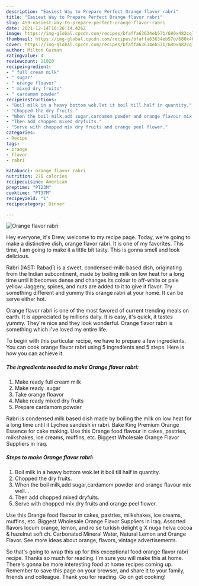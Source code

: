 ```yaml
---
description: "Easiest Way to Prepare Perfect Orange flavor rabri"
title: "Easiest Way to Prepare Perfect Orange flavor rabri"
slug: 459-easiest-way-to-prepare-perfect-orange-flavor-rabri
date: 2021-12-14T16:26:14.426Z
image: https://img-global.cpcdn.com/recipes/bfaffa63634eb57b/680x482cq70/orange-flavor-rabri-recipe-main-photo.jpg
thumbnail: https://img-global.cpcdn.com/recipes/bfaffa63634eb57b/680x482cq70/orange-flavor-rabri-recipe-main-photo.jpg
cover: https://img-global.cpcdn.com/recipes/bfaffa63634eb57b/680x482cq70/orange-flavor-rabri-recipe-main-photo.jpg
author: Milton Guzman
ratingvalue: 4
reviewcount: 21020
recipeingredient:
- " full cream milk"
- " sugar"
- " orange floavor"
- " mixed dry fruits"
- " cardamom powder"
recipeinstructions:
- "Boil milk in a heavy bottom wok.let it boil till half in quantity."
- "Chopped the dry fruits."
- "When the boil milk,add sugar,cardamom powder and orange flavour mix well..."
- "Then add chopped mixed dryfuits."
- "Serve with chopped mix dry fruits and orange peel flower."
categories:
- Recipe
tags:
- orange
- flavor
- rabri

katakunci: orange flavor rabri 
nutrition: 276 calories
recipecuisine: American
preptime: "PT23M"
cooktime: "PT37M"
recipeyield: "1"
recipecategory: Dinner

---
```



![Orange flavor rabri](https://img-global.cpcdn.com/recipes/bfaffa63634eb57b/680x482cq70/orange-flavor-rabri-recipe-main-photo.jpg)

Hey everyone, it's Drew, welcome to my recipe page. Today, we're going to make a distinctive dish, orange flavor rabri. It is one of my favorites. This time, I am going to make it a little bit tasty. This is gonna smell and look delicious.

Rabri (IAST: Rabaḍī) is a sweet, condensed-milk-based dish, originating from the Indian subcontinent, made by boiling milk on low heat for a long time until it becomes dense and changes its colour to off-white or pale yellow. Jaggery, spices, and nuts are added to it to give it flavor. Try something different and yummy this orange rabri at your home. It can be serve either hot.

Orange flavor rabri is one of the most favored of current trending meals on earth. It is appreciated by millions daily. It is easy, it's quick, it tastes yummy. They're nice and they look wonderful. Orange flavor rabri is something which I've loved my entire life.


To begin with this particular recipe, we have to prepare a few ingredients. You can cook orange flavor rabri using 5 ingredients and 5 steps. Here is how you can achieve it.

<!--inarticleads1-->

##### The ingredients needed to make Orange flavor rabri:

1. Make ready  full cream milk
1. Make ready  .sugar
1. Take  orange floavor
1. Make ready  mixed dry fruits
1. Prepare  cardamom powder


Rabri is condensed milk based dish made by boiling the milk on low heat for a long time until it Lychee sandesh in rabri. Bake King Premium Orange Essence for cake making. Use this Orange food flavour in cakes, pastries, milkshakes, ice creams, muffins, etc. Biggest Wholesale Orange Flavor Suppliers in Iraq. 

<!--inarticleads2-->

##### Steps to make Orange flavor rabri:

1. Boil milk in a heavy bottom wok.let it boil till half in quantity.
1. Chopped the dry fruits.
1. When the boil milk,add sugar,cardamom powder and orange flavour mix well...
1. Then add chopped mixed dryfuits.
1. Serve with chopped mix dry fruits and orange peel flower.


Use this Orange food flavour in cakes, pastries, milkshakes, ice creams, muffins, etc. Biggest Wholesale Orange Flavor Suppliers in Iraq. Assorted flavors locum orange, lemon, and ro se turkish delight g X nuga helva cocoa &amp; hazelnut soft ch. Carbonated Mineral Water, Natural Lemon and Orange Flavor. See more ideas about orange, flavors, vintage advertisements. 

So that's going to wrap this up for this exceptional food orange flavor rabri recipe. Thanks so much for reading. I'm sure you will make this at home. There's gonna be more interesting food at home recipes coming up. Remember to save this page on your browser, and share it to your family, friends and colleague. Thank you for reading. Go on get cooking!
